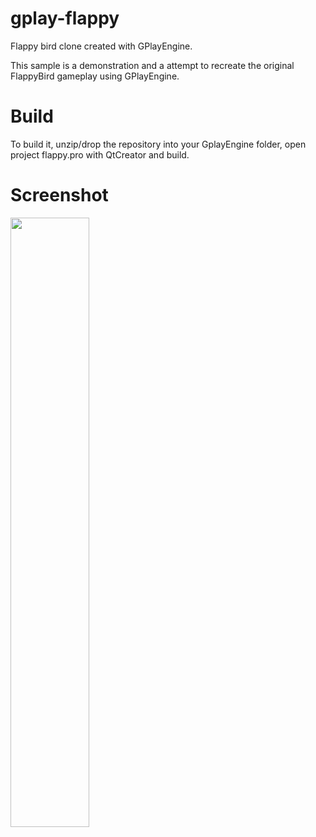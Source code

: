 # gplay-flappy
Flappy bird clone created with GPlayEngine.

This sample is a demonstration and a attempt to recreate the original FlappyBird gameplay using GPlayEngine.

# Build
To build it, unzip/drop the repository into your GplayEngine folder, open project flappy.pro with QtCreator and build.

# Screenshot
<img src="https://i.imgur.com/KyRqyIP.png" width="50%" height="%">

